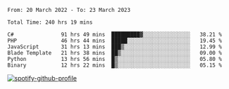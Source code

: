 <!--START_SECTION:waka-->

```text
From: 20 March 2022 - To: 23 March 2023

Total Time: 240 hrs 19 mins

C#               91 hrs 49 mins  █████████▓░░░░░░░░░░░░░░░   38.21 %
PHP              46 hrs 44 mins  █████░░░░░░░░░░░░░░░░░░░░   19.45 %
JavaScript       31 hrs 13 mins  ███▒░░░░░░░░░░░░░░░░░░░░░   12.99 %
Blade Template   21 hrs 38 mins  ██▒░░░░░░░░░░░░░░░░░░░░░░   09.00 %
Python           13 hrs 56 mins  █▒░░░░░░░░░░░░░░░░░░░░░░░   05.80 %
Binary           12 hrs 22 mins  █▒░░░░░░░░░░░░░░░░░░░░░░░   05.15 %
```

<!--END_SECTION:waka-->
[![spotify-github-profile](https://spotify-github-profile.vercel.app/api/view?uid=c00zprrvy9xiloa9qnco3hmng&cover_image=true&theme=novatorem&show_offline=false&background_color=121212&bar_color=53b14f&bar_color_cover=false)](https://spotify-github-profile.vercel.app/api/view?uid=c00zprrvy9xiloa9qnco3hmng&redirect=true)
